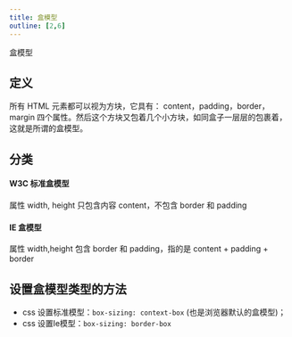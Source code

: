 ```yaml
---
title: 盒模型
outline: [2,6]
---
```


盒模型

## 定义

所有 HTML 元素都可以视为方块，它具有： content，padding，border，margin 四个属性。然后这个方块又包着几个小方块，如同盒子一层层的包裹着，这就是所谓的盒模型。

## 分类

#### W3C 标准盒模型

属性 width, height 只包含内容 content，不包含 border 和 padding

#### IE 盒模型

属性 width,height 包含 border 和 padding，指的是 content + padding + border

## 设置盒模型类型的方法

- css 设置标准模型：`box-sizing: context-box` (也是浏览器默认的盒模型)；
- css 设置Ie模型：`box-sizing: border-box`
